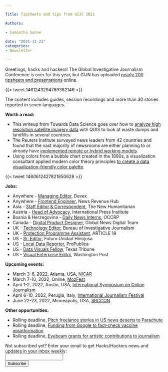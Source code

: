 ```yaml
---

Title: Tipsheets and tips from GIJC 2021

Authors: 

- Samantha Sunne

date: "2021-11-21" 
categories: 
- Newsletter

---
```


Greetings, hacks and hackers! The Global Investigative Journalism Conference is over for this year, but GIJN has uploaded [nearly 200 tipsheets and presentations](https://gijn.org/gijc21-resources/?mc_cid=96f77acfb7&mc_eid=b5b6a28b13) online.

{{< tweet 1461243294789382146 >}}

The content includes guides, session recordings and more than 30 stories reported in seven languages.

**Worth a read:**



* This writeup from Towards Data Science goes over how to [analyze high resolution satellite imagery data](https://towardsdatascience.com/introducing-a-very-high-resolution-dataset-of-landfills-and-waste-dumps-196d46d533fc) with QGIS to look at waste dumps and landfills in several countries.
* The Reuters Institute surveyed news leaders from 42 countries and found that the vast majority of newsrooms are either planning to or already have [implemented remote or hybrid working models](https://www.niemanlab.org/2021/11/about-a-third-of-news-organizations-have-already-adopted-a-remote-or-hybrid-working-model/).
* Using colors from a bubble chart created in the 1890s, a visualization consultant applied modern color theory principles [to create a data visualization-friendly color palette](https://nightingaledvs.com/color-scheming-from-a-vintage-visualization/).

{{< tweet 1460612427821850628 >}}

**Jobs:**



* Anywhere - [Managing Editor](https://jobs.smartrecruiters.com/Devex1/743999786839129-managing-editor), Devex
* Anywhere - [Frontend Engineer](https://fundjournalism.org/2021/10/27/job-opening-frontend-engineer/), News Revenue Hub
* Asia - [Staff Editor & Correspondent](https://www.thenewhumanitarian.org/content/vacancy-staff-editor-and-correspondent-asia), The New Humanitarian
* Austria - [Head of Advocacy](https://ipi.media/ipi-job-announcement-head-of-advocacy/), International Press Institute
* Bosnia & Herzegovina - [Daily News Interns](https://www.occrp.org/en/occrp-jobs/daily-news-interns), OCCRP
* Canada - [Digital Product Designer,](https://can61.dayforcehcm.com/CandidatePortal/en-US/corusent/Site/CORUS/Posting/View/6136) Global News Digital Team
* UK - [Technology Editor](https://www.cisionjobs.co.uk/job/105058/the-bureau-of-investigative-journalism-technology-editor-2-yr-ftc-/), Bureau of Investigative Journalism
* UK - [Protection Programme Assistant](https://article.peoplehr.net/Pages/JobBoard/Opening.aspx?v=6bbcf453-bea3-442b-9872-1139e81efd0e), ARTICLE 19
* US - [Sr. Editor](https://www.futuromediagroup.org/job/senioreditorfuturounidadhinojosainvestigations/), Futuro Unidad Hinojosa
* US - [Local Data Reporter](https://www.ire.org/job-center/local-data-reporter/), ProPublica
* US - [Data Visuals Fellow](https://www.texastribune.org/scripps-howard-yearlong-fellowships/), Texas Tribune
* US - [Visual Enterprise Editor](https://talkingbiznews.com/biz-news-help-wanted/washington-post-seeks-visual-enterprise-editor-for-business-news/), Washington Post

**Upcoming events:**



* March 3-6, 2022, Atlanta, USA, [NICAR](https://www.ire.org/submit-your-ideas-for-nicar22-and-sign-up-for-conference-emails/)
* March 7-10, 2022, Online, [MozFest](mozillafestival.org/en/)
* April 1-2, 2022, Austin, USA, [International Symposium on Online Journalism](https://isoj.org/)
* April 6-10, 2022, Perugia, Italy, [International Journalism Festival](https://www.journalismfestival.com/)
* June 22-23, 2022, Minneapolis, USA, [SRCCON](https://srccon.org)

**Other opportunities:**



* Rolling deadline, [Pitch freelance stories in US news deserts to Parachute](https://parachutemagazine.com/)
* Rolling deadline, [Funding from Google to fact-check vaccine misinformation](https://blog.google/outreach-initiatives/google-news-initiative/open-fund-projects-debunking-vaccine-misinformation/)
* Rolling deadline, [Eyebeam grants for artistic contributions to journalism](https://www.eyebeam.org/eyebeam-center-for-the-future-of-journalism/)

<div id="mc_embed_signup"><form id="mc-embedded-subscribe-form" class="validate" action="//hackshackers.us1.list-manage.com/subscribe/post?u=c56f2e53d5ed6ef87f8aaa75c&amp;id=fb2bc6f10b" method="post" name="mc-embedded-subscribe-form" novalidate="" target="_blank">

<div id="mc_embed_signup_scroll">

<div class="mc-field-group"><label for="mce-EMAIL">Not subscribed yet? Enter your email to get Hacks/Hackers news and updates in your inbox weekly:  </label></div>

<div class="mc-field-group"><input id="mce-EMAIL" class="required email" name="EMAIL" type="email" value="" /></div>

<!-- real people should not fill this in and expect good things - do not remove this or risk form bot signups-->

<div style="position: absolute; left: -5000px;"><input tabindex="-1" name="b_c56f2e53d5ed6ef87f8aaa75c_fb2bc6f10b" type="text" value="" /></div>

<div class="clear"><input id="mc-embedded-subscribe" class="button" name="subscribe" type="submit" value="Subscribe" /></div>

</div>

</form></div>

<!--End mc_embed_signup-->

<meta name="twitter:card" content="summary">

<meta name="twitter:image:src" content="https://hackshackers.com/content-images/about/hackshackers_logomark.png">
